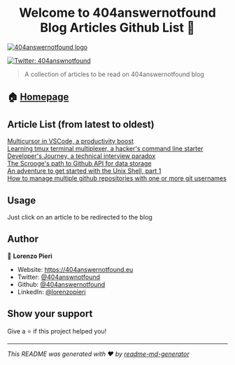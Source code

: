 <h1 align="center">Welcome to 404answernotfound <br/> Blog Articles Github List 👋</h1>

<a href="404answernotfound.eu" target="_blank">
    <img alt="404answernotfound logo" src="https://404answernotfound.eu/_next/image?url=%2Fstatic%2Fimages%2F404answernotfounddarktheme.png&w=256&q=75
" />
  </a>
<p>
  <a href="https://twitter.com/404answnotfound" target="_blank">
    <img alt="Twitter: 404answnotfound" src="https://img.shields.io/twitter/follow/404answnotfound.svg?style=social" />
  </a>
</p>

> A collection of articles to be read on 404answernotfound blog

## 🏠 [Homepage](404answernotfound.eu)

## Article List (from latest to oldest)
[Multicursor in VSCode, a productivity boost](https://404answernotfound.eu/blog/multicursor-in-vscode-a-productivity-boost)  
[Learning tmux terminal multiplexer, a hacker's command line starter](https://404answernotfound.eu/blog/learning-tmux-terminal-multiplexer-a-hackers-command-line-starter)  
[Developer's Journey, a technical interview paradox](https://404answernotfound.eu/blog/developers-journey-a-technical-interview-paradox)  
[The Scrooge's path to Github API for data storage](https://404answernotfound.eu/blog/the-scrooges-path-to-github-api-for-data-storage)  
[An adventure to get started with the Unix Shell, part 1](https://404answernotfound.eu/blog/10%20simple%20commands%20to%20get%20started%20with%20Unix%20shell)  
[How to manage multiple github repositories with one or more git usernames](https://404answernotfound.eu/blog/change-git-user)  

## Usage

Just click on an article to be redirected to the blog

## Author

👤 **Lorenzo Pieri**

* Website: https://404answernotfound.eu
* Twitter: [@404answnotfound](https://twitter.com/404answnotfound)
* Github: [@404answernotfound](https://github.com/404answernotfound)
* LinkedIn: [@lorenzopieri](https://linkedin.com/in/lorenzopieri)

## Show your support

Give a ⭐️ if this project helped you!

***
_This README was generated with ❤️ by [readme-md-generator](https://github.com/kefranabg/readme-md-generator)_